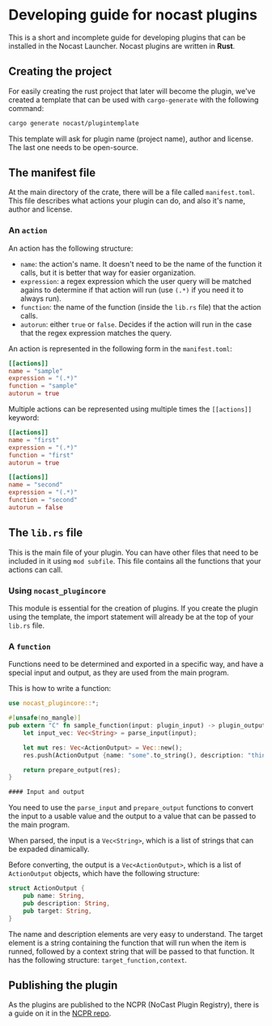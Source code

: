 # Developing guide for nocast plugins
This is a short and incomplete guide for developing plugins that can be installed in the Nocast Launcher.
Nocast plugins are written in **Rust**.

## Creating the project
For easily creating the rust project that later will become the plugin, we've created a template that can be used with `cargo-generate`
with the following command:
```bash
cargo generate nocast/plugintemplate
```
This template will ask for plugin name (project name), author and license. The last one needs to be open-source.

## The manifest file
At the main directory of the crate, there will be a file called `manifest.toml`. This file describes what actions your plugin can do,
and also it's name, author and license.

### An `action`
An action has the following structure:
- `name`: the action's name. It doesn't need to be the name of the function it calls, but it is better that way for easier organization.
- `expression`: a regex expression which the user query will be matched agains to determine if that action will run (use `(.*)` if you need it to always run).
- `function`: the name of the function (inside the `lib.rs` file) that the action calls.
- `autorun`: either `true` or `false`. Decides if the action will run in the case that the regex expression matches the query.

An action is represented in the following form in the `manifest.toml`:
```toml
[[actions]]
name = "sample"
expression = "(.*)"
function = "sample"
autorun = true
```

Multiple actions can be represented using multiple times the `[[actions]]` keyword:
```toml
[[actions]]
name = "first"
expression = "(.*)"
function = "first"
autorun = true

[[actions]]
name = "second"
expression = "(.*)"
function = "second"
autorun = false
```

## The `lib.rs` file
This is the main file of your plugin. You can have other files that need to be included in it using `mod subfile`.
This file contains all the functions that your actions can call.

### Using `nocast_plugincore`
This module is essential for the creation of plugins. If you create the plugin using the template, the import statement will already be
at the top of your `lib.rs` file.

### A `function`
Functions need to be determined and exported in a specific way, and have a special input and output, as they are used from the main
program.

This is how to write a function:
```rust
use nocast_plugincore::*;

#[unsafe(no_mangle)]
pub extern "C" fn sample_function(input: plugin_input) -> plugin_output {
    let input_vec: Vec<String> = parse_input(input);

    let mut res: Vec<ActionOutput> = Vec::new();
    res.push(ActionOutput {name: "some".to_string(), description: "thing".to_string(), target: "else,a".to_string()});

    return prepare_output(res);
}

#### Input and output
```
You need to use the `parse_input` and `prepare_output` functions to convert the input to a usable value and the output to a value that
can be passed to the main program.

When parsed, the input is a `Vec<String>`, which is a list of strings that can be expaded dinamically.

Before converting, the output is a `Vec<ActionOutput>`, which is a list of `ActionOutput` objects, which have the following structure:
```rust
struct ActionOutput {
    pub name: String,
    pub description: String,
    pub target: String,
}
```
The name and description elements are very easy to understand. The target element is a string containing the function that will run
when the item is runned, followed by a context string that will be passed to that function. It has the following structure: `target_function,context`.

## Publishing the plugin
As the plugins are published to the NCPR (NoCast Plugin Registry), there is a guide on it in the [NCPR repo](https://github.com/nocast/ncpr#publishing-a-package).
